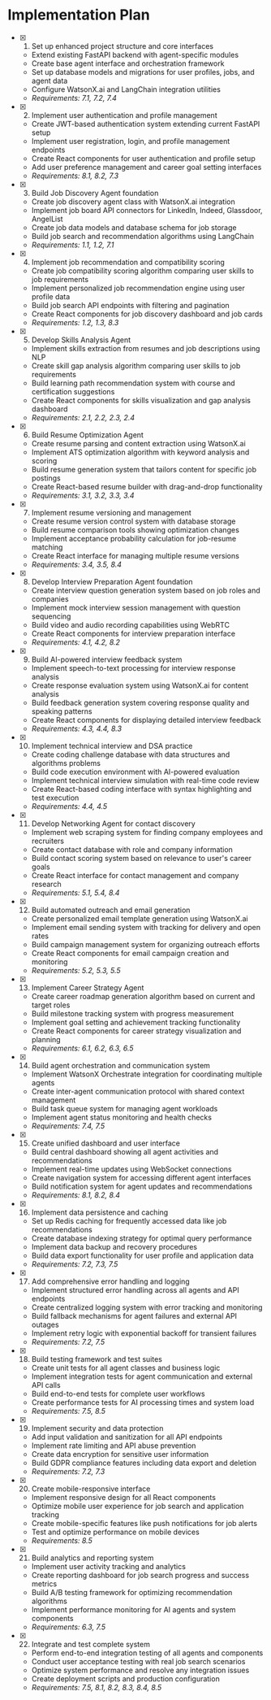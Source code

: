 # Implementation Plan

- [x] 1. Set up enhanced project structure and core interfaces





  - Extend existing FastAPI backend with agent-specific modules
  - Create base agent interface and orchestration framework
  - Set up database models and migrations for user profiles, jobs, and agent data
  - Configure WatsonX.ai and LangChain integration utilities
  - _Requirements: 7.1, 7.2, 7.4_

- [x] 2. Implement user authentication and profile management





  - Create JWT-based authentication system extending current FastAPI setup
  - Implement user registration, login, and profile management endpoints
  - Create React components for user authentication and profile setup
  - Add user preference management and career goal setting interfaces
  - _Requirements: 8.1, 8.2, 7.3_

- [x] 3. Build Job Discovery Agent foundation



  - Create job discovery agent class with WatsonX.ai integration
  - Implement job board API connectors for LinkedIn, Indeed, Glassdoor, AngelList
  - Create job data models and database schema for job storage
  - Build job search and recommendation algorithms using LangChain
  - _Requirements: 1.1, 1.2, 7.1_

- [x] 4. Implement job recommendation and compatibility scoring





  - Create job compatibility scoring algorithm comparing user skills to job requirements
  - Implement personalized job recommendation engine using user profile data
  - Build job search API endpoints with filtering and pagination
  - Create React components for job discovery dashboard and job cards
  - _Requirements: 1.2, 1.3, 8.3_

- [x] 5. Develop Skills Analysis Agent





  - Implement skills extraction from resumes and job descriptions using NLP
  - Create skill gap analysis algorithm comparing user skills to job requirements
  - Build learning path recommendation system with course and certification suggestions
  - Create React components for skills visualization and gap analysis dashboard
  - _Requirements: 2.1, 2.2, 2.3, 2.4_

- [x] 6. Build Resume Optimization Agent





  - Create resume parsing and content extraction using WatsonX.ai
  - Implement ATS optimization algorithm with keyword analysis and scoring
  - Build resume generation system that tailors content for specific job postings
  - Create React-based resume builder with drag-and-drop functionality
  - _Requirements: 3.1, 3.2, 3.3, 3.4_

- [x] 7. Implement resume versioning and management





  - Create resume version control system with database storage
  - Build resume comparison tools showing optimization changes
  - Implement acceptance probability calculation for job-resume matching
  - Create React interface for managing multiple resume versions
  - _Requirements: 3.4, 3.5, 8.4_

- [x] 8. Develop Interview Preparation Agent foundation


















  - Create interview question generation system based on job roles and companies
  - Implement mock interview session management with question sequencing
  - Build video and audio recording capabilities using WebRTC
  - Create React components for interview preparation interface
  - _Requirements: 4.1, 4.2, 8.2_

- [x] 9. Build AI-powered interview feedback system









  - Implement speech-to-text processing for interview response analysis
  - Create response evaluation system using WatsonX.ai for content analysis
  - Build feedback generation system covering response quality and speaking patterns
  - Create React components for displaying detailed interview feedback
  - _Requirements: 4.3, 4.4, 8.3_

- [x] 10. Implement technical interview and DSA practice





  - Create coding challenge database with data structures and algorithms problems
  - Build code execution environment with AI-powered evaluation
  - Implement technical interview simulation with real-time code review
  - Create React-based coding interface with syntax highlighting and test execution
  - _Requirements: 4.4, 4.5_

- [x] 11. Develop Networking Agent for contact discovery





  - Implement web scraping system for finding company employees and recruiters
  - Create contact database with role and company information
  - Build contact scoring system based on relevance to user's career goals
  - Create React interface for contact management and company research
  - _Requirements: 5.1, 5.4, 8.4_

- [x] 12. Build automated outreach and email generation





  - Create personalized email template generation using WatsonX.ai
  - Implement email sending system with tracking for delivery and open rates
  - Build campaign management system for organizing outreach efforts
  - Create React components for email campaign creation and monitoring
  - _Requirements: 5.2, 5.3, 5.5_

- [x] 13. Implement Career Strategy Agent





  - Create career roadmap generation algorithm based on current and target roles
  - Build milestone tracking system with progress measurement
  - Implement goal setting and achievement tracking functionality
  - Create React components for career strategy visualization and planning
  - _Requirements: 6.1, 6.2, 6.3, 6.5_

- [x] 14. Build agent orchestration and communication system





  - Implement WatsonX Orchestrate integration for coordinating multiple agents
  - Create inter-agent communication protocol with shared context management
  - Build task queue system for managing agent workloads
  - Implement agent status monitoring and health checks
  - _Requirements: 7.4, 7.5_

- [x] 15. Create unified dashboard and user interface









  - Build central dashboard showing all agent activities and recommendations
  - Implement real-time updates using WebSocket connections
  - Create navigation system for accessing different agent interfaces
  - Build notification system for agent updates and recommendations
  - _Requirements: 8.1, 8.2, 8.4_

- [x] 16. Implement data persistence and caching





  - Set up Redis caching for frequently accessed data like job recommendations
  - Create database indexing strategy for optimal query performance
  - Implement data backup and recovery procedures
  - Build data export functionality for user profile and application data
  - _Requirements: 7.2, 7.3, 7.5_

- [x] 17. Add comprehensive error handling and logging








  - Implement structured error handling across all agents and API endpoints
  - Create centralized logging system with error tracking and monitoring
  - Build fallback mechanisms for agent failures and external API outages
  - Implement retry logic with exponential backoff for transient failures
  - _Requirements: 7.2, 7.5_

- [x] 18. Build testing framework and test suites





  - Create unit tests for all agent classes and business logic
  - Implement integration tests for agent communication and external API calls
  - Build end-to-end tests for complete user workflows
  - Create performance tests for AI processing times and system load
  - _Requirements: 7.5, 8.5_

- [x] 19. Implement security and data protection











  - Add input validation and sanitization for all API endpoints
  - Implement rate limiting and API abuse prevention
  - Create data encryption for sensitive user information
  - Build GDPR compliance features including data export and deletion
  - _Requirements: 7.2, 7.3_

- [x] 20. Create mobile-responsive interface





  - Implement responsive design for all React components
  - Optimize mobile user experience for job search and application tracking
  - Create mobile-specific features like push notifications for job alerts
  - Test and optimize performance on mobile devices
  - _Requirements: 8.5_

- [x] 21. Build analytics and reporting system












  - Implement user activity tracking and analytics
  - Create reporting dashboard for job search progress and success metrics
  - Build A/B testing framework for optimizing recommendation algorithms
  - Implement performance monitoring for AI agents and system components
  - _Requirements: 6.3, 7.5_

- [x] 22. Integrate and test complete system








  - Perform end-to-end integration testing of all agents and components
  - Conduct user acceptance testing with real job search scenarios
  - Optimize system performance and resolve any integration issues
  - Create deployment scripts and production configuration
  - _Requirements: 7.5, 8.1, 8.2, 8.3, 8.4, 8.5_
